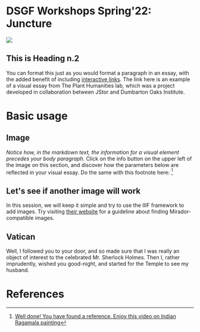 # DSGF Workshops Spring'22: Juncture
<a href="https://juncture-digital.org"><img src="https://juncture-digital.org/images/ve-button.png"></a>

<param ve-config 
       title="Composing a Visual Essay"
       author="Meriç"
       banner="https://upload.wikimedia.org/wikipedia/commons/7/7d/Princes_of_the_House_of_Timur.jpg" 
       layout="vertical">

<!-- Entities discussed throughout the essay are typically defined before the essay text and
     are thus available in all text.  Entity identifiers (QIDs) can be found in either
     Wikipedia or Wikidata (https://www.wikidata.org)> -->
<param ve-entity eid="Q1264942"> <!-- Dumbarton Oaks -->
<param ve-entity eid="Q16147979"> <!-- Bodleian Libraries -->
<param ve-entity eid="Q7282803"> <!-- Ragamala painting -->
<param ve-entity eid="Q1345" fill="#7181AE"> <!-- Philadelphia -->

## This is Heading n.2

You can format this just as you would format a paragraph in an essay, with the added benefit of including [interactive links](https://lab.plant-humanities.org/heliconia/). The link here is an example of a visual essay from The Plant Humanities lab, which was a project developed in collaboration between JStor and Dumbarton Oaks Institute. 
<param ve-image 
       manifest="https://cudl.lib.cam.ac.uk//iiif/PH-CAVENDISH-P-00006">

# Basic usage

## Image

_Notice how, in the markdown text, the information for a visual element precedes your body paragraph._ 
Click on the info button on the upper left of the image on this section, and discover how the parameters below are reflected in your visual essay. Do the same with this footnote here: [^1]
<param ve-image
       manifest="https://iiif.bodleian.ox.ac.uk/iiif/manifest/ed00e41d-83e4-410a-943b-d4cfa28ea2ba.json"
       label="Image of Anastasis from Armenian Manuscript" 
       description="Bodleian Library MS Arm. c. 1" 
       license="© Bodleian Libraries, University of Oxford">

## Let's see if another image will work

In this session, we will keep it simple and try to use the IIIF framework to add images. Try visiting [their website](https://iiif.io/guides/finding_resources/) for a guideline about finding Mirador-compatible images.
<param ve-image
       manifest="https://iiif.harvardartmuseums.org/manifests/object/217072"
       label="Dragon in Foliage"
       license="Harvard Art Museums/Arthur M. Sackler Museum, Gift of Stuart Cary Welch, Jr."
       description="Ottoman Watercolor from the Harvard Art Museums, Obj. N. 1999.288"
       url="https://hvrd.art/o/217072">
       
## Vatican
Well, I followed you to your door, and so made sure that I was really an object of interest to the celebrated Mr. Sherlock Holmes. Then I, rather imprudently, wished you good-night, and started for the Temple to see my husband.
<param ve-entity="Philadelphia" eid="Q1345" fill="#7181AE">
<param ve-map
       prefer-geojson
       center="Q1345"
       zoom="11">
       
# References

[^1]: [Well done! You have found a reference. Enjoy this video on Indian Ragamala painting](https://www.youtube.com/watch?v=BaXQtx3nMqQ)
